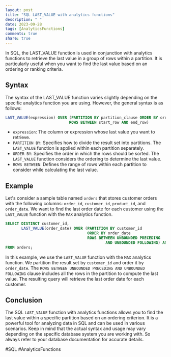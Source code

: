 ```yaml
---
layout: post
title: "SQL LAST_VALUE with analytics functions"
description: " "
date: 2023-09-28
tags: [AnalyticsFunctions]
comments: true
share: true
---
```


In SQL, the LAST_VALUE function is used in conjunction with analytics functions to retrieve the last value in a group of rows within a partition. It is particularly useful when you want to find the last value based on an ordering or ranking criteria.

## Syntax

The syntax of the LAST_VALUE function varies slightly depending on the specific analytics function you are using. However, the general syntax is as follows:

```sql
LAST_VALUE(expression) OVER (PARTITION BY partition_clause ORDER BY order_clause
                            ROWS BETWEEN start_row AND end_row)
```

- `expression`: The column or expression whose last value you want to retrieve.
- `PARTITION BY`: Specifies how to divide the result set into partitions. The `LAST_VALUE` function is applied within each partition separately.
- `ORDER BY`: Specifies the order in which the rows should be sorted. The `LAST_VALUE` function considers the ordering to determine the last value.
- `ROWS BETWEEN`: Defines the range of rows within each partition to consider while calculating the last value.

## Example

Let's consider a sample table named `orders` that stores customer orders with the following columns: `order_id`, `customer_id`, `product_id`, and `order_date`. We want to find the last order date for each customer using the `LAST_VALUE` function with the `MAX` analytics function.

```sql
SELECT DISTINCT customer_id, 
       LAST_VALUE(order_date) OVER (PARTITION BY customer_id 
                                    ORDER BY order_date
                                    ROWS BETWEEN UNBOUNDED PRECEDING
                                            AND UNBOUNDED FOLLOWING) AS last_order_date
FROM orders;
```

In this example, we use the `LAST_VALUE` function with the `MAX` analytics function. We partition the result set by `customer_id` and order it by `order_date`. The `ROWS BETWEEN UNBOUNDED PRECEDING AND UNBOUNDED FOLLOWING` clause includes all the rows in the partition to compute the last value. The resulting query will retrieve the last order date for each customer.

## Conclusion

The SQL `LAST_VALUE` function with analytics functions allows you to find the last value within a specific partition based on an ordering criterion. It is a powerful tool for analyzing data in SQL and can be used in various scenarios. Keep in mind that the actual syntax and usage may vary depending on the specific database system you are working with. So always refer to your database documentation for accurate details.

#SQL #AnalyticsFunctions
